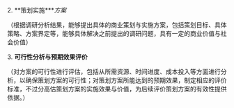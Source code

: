 2. **策划实施****方案*

（根据调研分析结果，能够提出具体的商业策划与实施方案，包括策划目标、具体策略、方案界定等，能够具体解决之前提出的调研问题，具有一定的商业价值与社会价值）

3. **可行性分析与预期效果评价**

（对方案的可行性进行评估，包括从所需资源、时间进度、成本投入等方面进行分析，以确保策划方案的可行性；对策划方案所能达到的预期效果，制定相应的评价标准，不过分高估策划方案的实施效果与价值，为后续评价策划方案的有效性提供依据。）